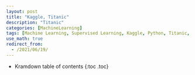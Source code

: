 ```yaml
---
layout: post
title: "Kaggle, Titanic"
description: "Titanic"
categories: [MachineLearning]
tags: [Machine Learning, Supervised Learning, Kaggle, Python, Titanic, KNN]
use_math: true
redirect_from:
  - /2021/06/19/
---
```


* Kramdown table of contents
{:toc .toc}

